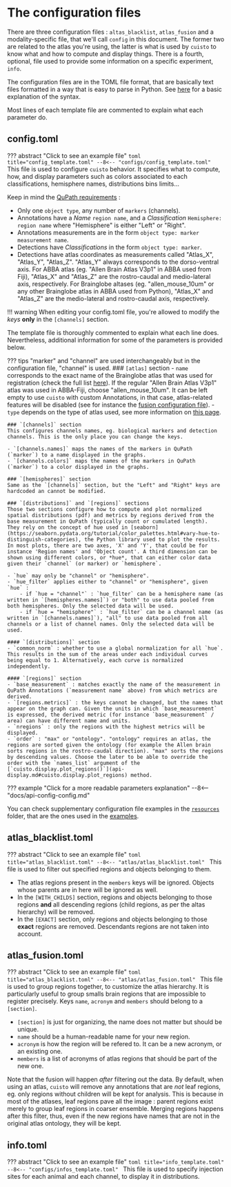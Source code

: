 # The configuration files

There are three configuration files : `altas_blacklist`, `atlas_fusion` and a modality-specific file, that we'll call `config` in this document. The former two are related to the atlas you're using, the latter is what is used by `cuisto` to know what and how to compute and display things. There is a fourth, optional, file used to provide some information on a specific experiment, `info`.

The configuration files are in the TOML file format, that are basically text files formatted in a way that is easy to parse in Python. See [here](tips-formats.md#toml-toml-files) for a basic explanation of the syntax.

Most lines of each template file are commented to explain what each parameter do.

## config.toml
??? abstract "Click to see an example file"
    ```toml title="config_template.toml"
    --8<-- "configs/config_template.toml"
    ```
This file is used to configure `cuisto` behavior. It specifies what to compute, how, and display parameters such as colors associated to each classifications, hemisphere names, distributions bins limits...

Keep in mind the [QuPath requirements](guide-prepare-qupath.md#qupath-requirements) : 

- Only one `object type`, any number of `markers` (channels).
- Annotations have a *Name* `region name`, and a *Classification* `Hemisphere: region name` where "Hemisphere" is either "Left" or "Right".
- Annotations measurements are in the form `object type: marker measurement name`.
- Detections have *Classifications* in the form `object type: marker`.
- Detections have atlas coordinates as measurements called "Atlas_X", "Atlas_Y", "Atlas_Z". "Atlas_Y" always corresponds to the dorso-ventral axis. For ABBA atlas (eg. "Allen Brain Atlas V3p1" in ABBA used from Fiji), "Atlas_X" and "Atlas_Z" are the rostro-caudal and medio-lateral axis, respectively. For Brainglobe altases (eg. "allen_mouse_10um" or any other Brainglobe atlas in ABBA used from Python), "Atlas_X" and "Atlas_Z" are the medio-lateral and rostro-caudal axis, respectively.

!!! warning
    When editing your config.toml file, you're allowed to modify the *keys* **only** in the `[channels]` section.

The template file is thoroughly commented to explain what each line does. Nevertheless, additional information for some of the parameters is provided below.

??? tips
    "marker" and "channel" are used interchangeably but in the configuration file, "channel" is used.
    ### `[atlas]` section
    - `name` corresponds to the exact name of the Brainglobe atlas that was used for registration (check the full list [here](https://brainglobe.info/documentation/brainglobe-atlasapi/usage/atlas-details.html#available-atlases)). If the regular "Allen Brain Atlas V3p1" atlas was used in ABBA-Fiji, choose "allen_mouse_10um". It can be left empty to use `cuisto` with custom Annotations, in that case, atlas-related features will be disabled (see for instance the [fusion configuration file](#atlas_fusiontoml)).
    - `type` depends on the type of atlas used, see more information on [this page](tips-abba.md#cuisto-configuration).

    ### `[channels]` section
    This configures channels names, eg. biological markers and detection channels. This is the only place you can change the keys.

    - `[channels.names]` maps the names of the markers in QuPath (`marker`) to a name displayed in the graphs.
    - `[channels.colors]` maps the names of the markers in QuPath (`marker`) to a color displayed in the graphs.

    ### `[hemispheres]` section
    Same as the `[channels]` section, but the "Left" and "Right" keys are hardcoded an cannot be modified.

    ### `[distributions]` and `[regions]` sections
    Those two sections configure how to compute and plot normalized spatial distributions (pdf) and metrics by regions derived from the base measurement in QuPath (typically count or cumulated length).  
    They rely on the concept of hue used in [seaborn](https://seaborn.pydata.org/tutorial/color_palettes.html#vary-hue-to-distinguish-categories), the Python library used to plot the results. In most plots, there are two axes, 'X' and 'Y', that could be for instance 'Region names' and 'Object count'. A third dimension can be shown using different colors, or *hue*, that can either color data given their `channel` (or marker) or `hemisphere`.

    - `hue` may only be "channel" or "hemisphere".
    - `hue_filter` applies either to "channel" or "hemisphere", given `hue` :
        - if `hue = "channel"` : `hue_filter` can be a hemisphere name (as written in `[hemispheres.names]`) or "both" to use data pooled from both hemispheres. Only the selected data will be used.
        - if `hue = "hemisphere"` : `hue_filter` can be a channel name (as written in `[channels.names]`), "all" to use data pooled from all channels or a list of channel names. Only the selected data will be used.

    #### `[distributions]` section
    - `common_norm` : whether to use a global normalization for all `hue`. This results in the sum of the areas under each individual curves being equal to 1. Alternatively, each curve is normalized independently.

    #### `[regions]` section
    - `base_measurement` : matches exactly the name of the measurement in QuPath Annotations (`measurement name` above) from which metrics are derived.
    - `[regions.metrics]` : the keys cannot be changed, but the names that appear on the graph can. Given the units in which `base_measurement` is expressed, the derived metric (for instance `base_measurement` / area) can have different name and units.
    - `nregions` : only the regions with the highest metrics will be displayed.
    - `order` : "max" or "ontology". "ontology" requires an atlas, the regions are sorted given the ontology (for example the Allen brain sorts regions in the rostro-caudal direction). "max" sorts the regions by descending values. Choose the later to be able to override the order with the `names_list` argument of the [`cuisto.display.plot_regions()`](api-display.md#cuisto.display.plot_regions) method.
        

??? example "Click for a more readable parameters explanation"
    --8<-- "docs/api-config-config.md"

You can check supplementary configuration file examples in the [`resources`](https://github.com/TeamNCMC/cuisto/tree/main/resources) folder, that are the ones used in the [examples](main-using-notebooks.md).

## atlas_blacklist.toml
??? abstract "Click to see an example file"
    ```toml title="atlas_blacklist.toml"
    --8<-- "atlas/atlas_blacklist.toml"
    ```
This file is used to filter out specified regions and objects belonging to them.

+ The atlas regions present in the `members` keys will be ignored. Objects whose parents are in here will be ignored as well.
+ In the `[WITH_CHILDS]` section, regions and objects belonging to those regions **and** all descending regions (child regions, as per the altas hierarchy) will be removed.
+ In the `[EXACT]` section, only regions and objects belonging to those **exact** regions are removed. Descendants regions are not taken into account.

## atlas_fusion.toml
??? abstract "Click to see an example file"
    ```toml title="atlas_blacklist.toml"
    --8<-- "atlas/atlas_fusion.toml"
    ```
This file is used to group regions together, to customize the atlas hierarchy. It is particularly useful to group smalls brain regions that are impossible to register precisely.
Keys `name`, `acronym` and `members` should belong to a `[section]`.

+ `[section]` is just for organizing, the name does not matter but should be unique.
+ `name` should be a human-readable name for your new region.
+ `acronym` is how the region will be refered to. It can be a new acronym, or an existing one.
+ `members` is a list of acronyms of atlas regions that should be part of the new one.

Note that the fusion will happen *after* filtering out the data. By default, when using an atlas, `cuisto` will remove any annotations that are *not* leaf regions, eg. only regions without children will be kept for analysis. This is because in most of the atlases, leaf regions pave all the image : parent regions exist merely to group leaf regions in coarser ensemble. Merging regions happens after this filter, thus, even if the new regions have names that are not in the original atlas ontology, they will be kept.

## info.toml
??? abstract "Click to see an example file"
    ```toml title="info_template.toml"
    --8<-- "configs/infos_template.toml"
    ```
This file is used to specify injection sites for each animal and each channel, to display it in distributions.
